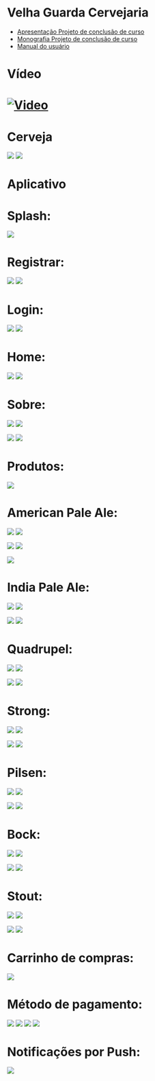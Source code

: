 Velha Guarda Cervejaria
===============================================

  - [Apresentação Projeto de conclusão de curso](https://github.com/jacksonn455/Laboratorio-Desenvolvimento/blob/main/Apresenta%C3%A7%C3%A3o%20-%20Laborat%C3%B3rio%20de%20desenvolvimento.pdf)
  - [Monografia Projeto de conclusão de curso](https://github.com/jacksonn455/Laboratorio-Desenvolvimento/blob/main/Trabalho%20-%20Laborat%C3%B3rio%20de%20desenvolvimento.pdf)
  - [Manual do usuário](https://github.com/jacksonn455/Laboratorio-Desenvolvimento/blob/main/Manual%20do%20usu%C3%A1rio%20-%20Laborat%C3%B3rio%20de%20desenvolvimento.pdf)

 Vídeo
=====================
 [![Video](https://github.com/jacksonn455/automacao-cervejaria/blob/master/images/2020-10-14%2009_11_48-Window.png)](https://www.youtube.com/watch?v=EfxyY75rBLE&feature=youtu.be "Vídeo demonstrativo do aplicativo")
===============================================

 Cerveja
=====================
 ![](https://github.com/jacksonn455/automacao-cervejaria/blob/master/images/kit2.png)
 ![](https://github.com/jacksonn455/automacao-cervejaria/blob/master/images/rotulo.png)

 Aplicativo
=====================

 Splash:
 =====================
 ![](https://github.com/jacksonn455/automacao-cervejaria/blob/master/images/readme/splash.png)

 
 Registrar:
 =====================
 ![](https://github.com/jacksonn455/automacao-cervejaria/blob/master/images/readme/registro.png)
 ![](https://github.com/jacksonn455/automacao-cervejaria/blob/master/images/readme/registro1.png)
 
  Login:
=====================
 ![](https://github.com/jacksonn455/automacao-cervejaria/blob/master/images/readme/login.png)
 ![](https://github.com/jacksonn455/automacao-cervejaria/blob/master/images/readme/login1.png)
 
  Home:
=====================
 ![](https://github.com/jacksonn455/automacao-cervejaria/blob/master/images/readme/home.png)
 ![](https://github.com/jacksonn455/automacao-cervejaria/blob/master/images/readme/menu.png)

 Sobre:
=====================
 ![](https://github.com/jacksonn455/automacao-cervejaria/blob/master/images/readme/animacao-sobre.png)
 ![](https://github.com/jacksonn455/automacao-cervejaria/blob/master/images/readme/sobre4.png)
 
 ![](https://github.com/jacksonn455/automacao-cervejaria/blob/master/images/readme/sobre3.png)
 ![](https://github.com/jacksonn455/automacao-cervejaria/blob/master/images/readme/sobre2.png)
 
  
 Produtos:
=====================
 ![](https://github.com/jacksonn455/automacao-cervejaria/blob/master/images/readme/menu-prod1.png)
 
 American Pale Ale:
=============================================== 

 ![](https://github.com/jacksonn455/automacao-cervejaria/blob/master/images/readme/apa6.png)
 ![](https://github.com/jacksonn455/automacao-cervejaria/blob/master/images/readme/apa5.png)
 
 ![](https://github.com/jacksonn455/automacao-cervejaria/blob/master/images/readme/apa2.png)
 ![](https://github.com/jacksonn455/automacao-cervejaria/blob/master/images/readme/apa3.png)
 
 ![](https://github.com/jacksonn455/automacao-cervejaria/blob/master/images/readme/apa4.png)
  
 India Pale Ale:
=============================================== 

 ![](https://github.com/jacksonn455/automacao-cervejaria/blob/master/images/readme/ipa1.png)
 ![](https://github.com/jacksonn455/automacao-cervejaria/blob/master/images/readme/ipa2.png)
 
 ![](https://github.com/jacksonn455/automacao-cervejaria/blob/master/images/readme/ipa3.png)
 ![](https://github.com/jacksonn455/automacao-cervejaria/blob/master/images/readme/ipa4.png)
 
  Quadrupel:
=============================================== 

 ![](https://github.com/jacksonn455/automacao-cervejaria/blob/master/images/readme/quad1.png)
 ![](https://github.com/jacksonn455/automacao-cervejaria/blob/master/images/readme/quad2.png)
 
 ![](https://github.com/jacksonn455/automacao-cervejaria/blob/master/images/readme/quad3.png)
 ![](https://github.com/jacksonn455/automacao-cervejaria/blob/master/images/readme/quad4.png)
 
  Strong:
=============================================== 

 ![](https://github.com/jacksonn455/automacao-cervejaria/blob/master/images/readme/strong1.png)
 ![](https://github.com/jacksonn455/automacao-cervejaria/blob/master/images/readme/strong2.png)
 
 ![](https://github.com/jacksonn455/automacao-cervejaria/blob/master/images/readme/strong3.png)
 ![](https://github.com/jacksonn455/automacao-cervejaria/blob/master/images/readme/strong4.png)
 
   Pilsen:
=============================================== 

 ![](https://github.com/jacksonn455/automacao-cervejaria/blob/master/images/readme/pilsen1.png)
 ![](https://github.com/jacksonn455/automacao-cervejaria/blob/master/images/readme/pilsen2.png)
 
 ![](https://github.com/jacksonn455/automacao-cervejaria/blob/master/images/readme/pilsen3.png)
 ![](https://github.com/jacksonn455/automacao-cervejaria/blob/master/images/readme/pilsen4.png)
 
   Bock:
=============================================== 

 ![](https://github.com/jacksonn455/automacao-cervejaria/blob/master/images/readme/bock3.png)
 ![](https://github.com/jacksonn455/automacao-cervejaria/blob/master/images/readme/bock2.png)
 
 ![](https://github.com/jacksonn455/automacao-cervejaria/blob/master/images/readme/bock.png)
 ![](https://github.com/jacksonn455/automacao-cervejaria/blob/master/images/readme/bock1.png)
 
   Stout:
=============================================== 

 ![](https://github.com/jacksonn455/automacao-cervejaria/blob/master/images/readme/stout.png)
 ![](https://github.com/jacksonn455/automacao-cervejaria/blob/master/images/readme/stout1.png)
 
 ![](https://github.com/jacksonn455/automacao-cervejaria/blob/master/images/readme/stout2.png)
 ![](https://github.com/jacksonn455/automacao-cervejaria/blob/master/images/readme/stout3.png)
 
 Carrinho de compras: 
=============================================== 

 ![](https://github.com/jacksonn455/automacao-cervejaria/blob/master/images/readme/apa7.png)
 
 Método de pagamento: 
=============================================== 

 ![](https://github.com/jacksonn455/automacao-cervejaria/blob/master/images/cartao1.png)
 ![](https://github.com/jacksonn455/automacao-cervejaria/blob/master/images/cartao2.png)
 ![](https://github.com/jacksonn455/automacao-cervejaria/blob/master/images/cartao3.png)
 ![](https://github.com/jacksonn455/automacao-cervejaria/blob/master/images/readme/compras.png)
 
 Notificações por Push: 
=============================================== 

 ![](https://github.com/jacksonn455/automacao-cervejaria/blob/master/images/push.png)
